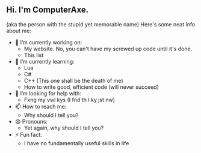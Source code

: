 ## Hi. I'm ComputerAxe.
(aka the person with the stupid yet memorable name)
Here's some neat info about me:

- 🔭 I’m currently working on:
  - My website. No, you can't have my screwed up code until it's done.
  - This list
- 🌱 I’m currently learning:
  - Lua
  - C#
  - C++ (This one shall be the death of me)
  - How to write good, efficient code (will never succeed)
- 🤔 I’m looking for help with:
  - Fxng my vwl kys (I fnd th I ky jst nw)
- 📫 How to reach me:
  - Why should I tell you?
- 😄 Pronouns:
  - Yet again, why should I tell you?
- ⚡ Fun fact:
  - I have no fundamentally useful skills in life

